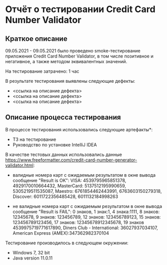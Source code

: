 # Отчёт о тестировании Credit Card Number Validator

## Краткое описание

09.05.2021 - 09.05.2021 было проведено smoke-тестирование приложения Credit Card Number Validator, в том числе позитивное и негативное, а также методом эквивалентных значений.

На тестирование затрачено: 1 час

В результате тестирования выявлены следующие дефекты:
* <ссылка на описание дефекта>
* <ссылка на описание дефекта>
* <ссылка на описание дефекта>

## Описание процесса тестирования

В процессе тестирования использовались следующие артефакты*:
* ТЗ на тестирование
* Руководство по установке IntelliJ IDEA



В качестве тестовых данных использовались данные https://www.freeformatter.com/credit-card-number-generator-validator.html:
* валидные номера карт  с ожидаемым результатом в окне вывода сообщение "Result is OK": VISA: 4539795965851378, 4929170010664432, MasterCard: 5137512195990659, 5305219511535087, Maestro: 6761854462443991, 6763603150279318, Discover: 6011722356485428, 6011132184998263

* не валидные номера карт  с ожидаемым результатом в окне вывода сообщение "Result is FAIL": 0 знаков, 1 знак:1, 4 знака:1111, 8 знаков: 12345678, 9 знаков: 123456789, 12 знаков: 123456789123, 15 знаков: 123456789123456, 17 знаков: 12345678912345678, 19 знаков 4539975719771617890, Diners Club - International: 36027937034107, American Express (AMEX):347362982370104


Тестирование производилось в следующем окружении:
*  Windows 7, 32 bit
*  Java version 11.0.11
